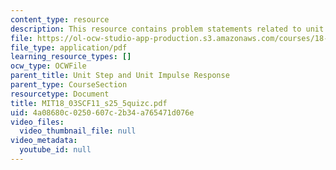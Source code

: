 ```yaml
---
content_type: resource
description: This resource contains problem statements related to unit impulse response.
file: https://ol-ocw-studio-app-production.s3.amazonaws.com/courses/18-03sc-differential-equations-fall-2011/4a08680c0250607c2b34a765471d076e_MIT18_03SCF11_s25_5quizc.pdf
file_type: application/pdf
learning_resource_types: []
ocw_type: OCWFile
parent_title: Unit Step and Unit Impulse Response
parent_type: CourseSection
resourcetype: Document
title: MIT18_03SCF11_s25_5quizc.pdf
uid: 4a08680c-0250-607c-2b34-a765471d076e
video_files:
  video_thumbnail_file: null
video_metadata:
  youtube_id: null
---
```

